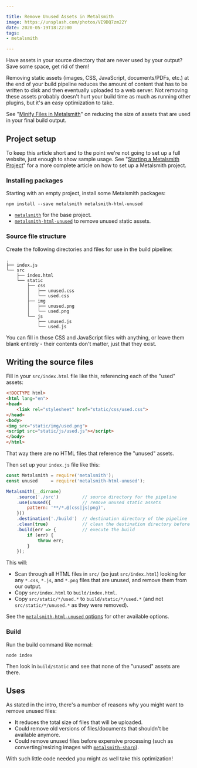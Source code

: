 ```yaml
---

title: Remove Unused Assets in Metalsmith
image: https://unsplash.com/photos/VE9DQ7zm22Y
date: 2020-05-19T18:22:00
tags:
- metalsmith

---
```


Have assets in your source directory that are never used by your output? Save some space, get rid of them!

Removing static assets (images, CSS, JavaScript, documents/PDFs, etc.) at the end of your build pipeline reduces the amount of content that has to be written to disk and then eventually uploaded to a web server. Not removing these assets probably doesn't hurt your build time as much as running other plugins, but it's an easy optimization to take.

See "[Minify Files in Metalsmith](/blog/minify-files-in-metalsmith)" on reducing the size of assets that are used in your final build output.

## Project setup

To keep this article short and to the point we're not going to set up a full website, just enough to show sample usage. See "[Starting a Metalsmith Project](/blog/starting-a-metalsmith-project)" for a more complete article on how to set up a Metalsmith project.

### Installing packages

Starting with an empty project, install some Metalsmith packages:

```shell
npm install --save metalsmith metalsmith-html-unused
```

- [`metalsmith`](https://www.npmjs.com/package/metalsmith) for the base project.
- [`metalsmith-html-unused`](https://www.npmjs.com/package/metalsmith-html-unused) to remove unused static assets.

### Source file structure

Create the following directories and files for use in the build pipeline:

```text
.
├── index.js
└── src
    ├── index.html
    └── static
        ├── css
        │   ├── unused.css
        │   └── used.css
        ├── img
        │   ├── unused.png
        │   └── used.png
        └── js
            ├── unused.js
            └── used.js
```

You can fill in those CSS and JavaScript files with anything, or leave them blank entirely - their contents don't matter, just that they exist.

## Writing the source files

Fill in your `src/index.html` file like this, referencing each of the "used" assets:

```html
<!DOCTYPE html>
<html lang="en">
<head>
    <link rel="stylesheet" href="static/css/used.css">
</head>
<body>
<img src="static/img/used.png">
<script src="static/js/used.js"></script>
</body>
</html>
```

That way there are no HTML files that reference the "unused" assets.

Then set up your `index.js` file like this:

```javascript
const Metalsmith = require('metalsmith');
const unused     = require('metalsmith-html-unused');

Metalsmith(__dirname)
    .source('./src')         // source directory for the pipeline
    .use(unused({            // remove unused static assets
        pattern: '**/*.@(css|js|png)',
    }))
    .destination('./build')  // destination directory of the pipeline
    .clean(true)             // clean the destination directory before build
    .build(err => {          // execute the build
        if (err) {
            throw err;
        }
    });
```

This will:

- Scan through all HTML files in `src/` (so just `src/index.html`) looking for any `*.css`, `*.js`, and `*.png` files that are unused, and remove them from our output.
- Copy `src/index.html` to `build/index.html`.
- Copy `src/static/*/used.*` to `build/static/*/used.*` (and not `src/static/*/unused.*` as they were removed).

See the [`metalsmith-html-unused` options](https://www.npmjs.com/package/metalsmith-html-unused#options) for other available options.

### Build

Run the build command like normal:

```shell
node index
```

Then look in `build/static` and see that none of the "unused" assets are there.

## Uses

As stated in the intro, there's a number of reasons why you might want to remove unused files:

- It reduces the total size of files that will be uploaded.
- Could remove old versions of files/documents that shouldn't be available anymore.
- Could remove unused files before expensive processing (such as converting/resizing images with [`metalsmith-sharp`](https://www.npmjs.com/package/metalsmith-sharp)).

With such little code needed you might as well take this optimization!
